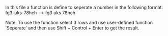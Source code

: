In this file a function is define to seperate a number in the following format:
fg3-uks-78hch --> fg3 uks 78hch

Note: To use the function select 3 rows and use user-defined function 'Seperate' and then use Shift + Control + Enter to get the result.


